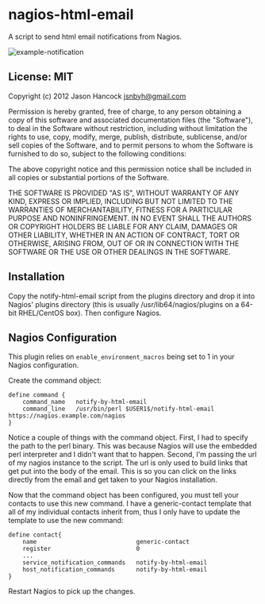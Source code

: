 nagios-html-email
=================

A script to send html email notifications from Nagios.

![example-notification](https://github.com/jasonhancock/nagios-html-email/raw/master/example-images/example-notification.png)

License: MIT
------------
Copyright (c) 2012 Jason Hancock <jsnbyh@gmail.com>

Permission is hereby granted, free of charge, to any person obtaining a copy
of this software and associated documentation files (the "Software"), to deal
in the Software without restriction, including without limitation the rights
to use, copy, modify, merge, publish, distribute, sublicense, and/or sell
copies of the Software, and to permit persons to whom the Software is furnished
to do so, subject to the following conditions:

The above copyright notice and this permission notice shall be included in all
copies or substantial portions of the Software.

THE SOFTWARE IS PROVIDED "AS IS", WITHOUT WARRANTY OF ANY KIND, EXPRESS OR
IMPLIED, INCLUDING BUT NOT LIMITED TO THE WARRANTIES OF MERCHANTABILITY,
FITNESS FOR A PARTICULAR PURPOSE AND NONINFRINGEMENT. IN NO EVENT SHALL THE
AUTHORS OR COPYRIGHT HOLDERS BE LIABLE FOR ANY CLAIM, DAMAGES OR OTHER
LIABILITY, WHETHER IN AN ACTION OF CONTRACT, TORT OR OTHERWISE, ARISING FROM,
OUT OF OR IN CONNECTION WITH THE SOFTWARE OR THE USE OR OTHER DEALINGS IN
THE SOFTWARE.

Installation
------------

Copy the notify-html-email script from the plugins directory and drop it into 
Nagios' plugins directory (this is usually /usr/lib64/nagios/plugins on a 
64-bit RHEL/CentOS box). Then configure Nagios.

Nagios Configuration
--------------------

This plugin relies on `enable_environment_macros` being set to 1 in your Nagios configuration.

Create the command object:

```
define command {
    command_name   notify-by-html-email
    command_line   /usr/bin/perl $USER1$/notify-html-email https://nagios.example.com/nagios
}

```

Notice a couple of things with the command object. First, I had to specify the
path to the perl binary. This was because Nagios will use the embedded perl
interpreter and I didn't want that to happen. Second, I'm passing the url
of my nagios instance to the script. The url is only used to build links
that get put into the body of the email. This is so you can click on the
links directly from the email and get taken to your Nagios installation.

Now that the command object has been configured, you must tell your contacts to
use this new command. I have a generic-contact template that all of my individual
contacts inherit from, thus I only have to update the template to use the new
command:

```
define contact{
    name                            generic-contact 
    register                        0
    ...
    service_notification_commands   notify-by-html-email
    host_notification_commands      notify-by-html-email
}

```

Restart Nagios to pick up the changes.
